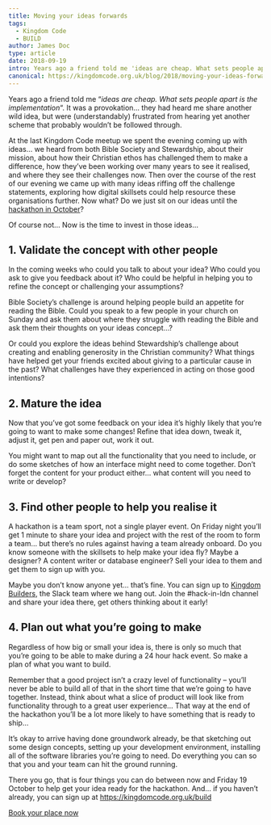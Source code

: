 ```yaml
---
title: Moving your ideas forwards
tags:
  - Kingdom Code
  - BUILD
author: James Doc
type: article
date: 2018-09-19
intro: Years ago a friend told me 'ideas are cheap. What sets people apart is the implementation'. It was a provokation…
canonical: https://kingdomcode.org.uk/blog/2018/moving-your-ideas-forward/
---
```


Years ago a friend told me &#8220;<em>ideas are cheap. What sets people apart is the implementation</em>&#8220;. It was a provokation… they had heard me share another wild idea, but were (understandably) frustrated from hearing yet another scheme that probably wouldn&#8217;t be followed through.

At the last Kingdom Code meetup we spent the evening coming up with ideas… we heard from both Bible Society and Stewardship, about their mission, about how their Christian ethos has challenged them to make a difference, how they&#8217;ve been working over many years to see it realised, and where they see their challenges now. Then over the course of the rest of our evening we came up with many ideas riffing off the challenge statements, exploring how digital skillsets could help resource these organisations further. Now what? Do we just sit on our ideas until the <a href="https://kingdomcode.org.uk/build">hackathon in October</a>?

Of course not… Now is the time to invest in those ideas…

## 1. Validate the concept with other people

In the coming weeks who could you talk to about your idea? Who could you ask to give you feedback about it? Who could be helpful in helping you to refine the concept or challenging your assumptions?

Bible Society&#8217;s challenge is around helping people build an appetite for reading the Bible. Could you speak to a few people in your church on Sunday and ask them about where they struggle with reading the Bible and ask them their thoughts on your ideas concept…?

Or could you explore the ideas behind Stewardship&#8217;s challenge about creating and enabling generosity in the Christian community? What things have helped get your friends excited about giving to a particular cause in the past? What challenges have they experienced in acting on those good intentions?

## 2. Mature the idea

Now that you&#8217;ve got some feedback on your idea it&#8217;s highly likely that you&#8217;re going to want to make some changes! Refine that idea down, tweak it, adjust it, get pen and paper out, work it out.

You might want to map out all the functionality that you need to include, or do some sketches of how an interface might need to come together. Don&#8217;t forget the content for your product either… what content will you need to write or develop?

## 3. Find other people to help you realise it

A hackathon is a team sport, not a single player event. On Friday night you&#8217;ll get 1 minute to share your idea and project with the rest of the room to form a team… but there&#8217;s no rules against having a team already onboard. Do you know someone with the skillsets to help make your idea fly? Maybe a designer? A content writer or database engineer? Sell your idea to them and get them to sign up with you.

Maybe you don&#8217;t know anyone yet… that&#8217;s fine. You can sign up to <a href="http://kingdombuilders.io/">Kingdom Builders</a>, the Slack team where we hang out. Join the #hack-in-ldn channel and share your idea there, get others thinking about it early!

## 4. Plan out what you&#8217;re going to make

Regardless of how big or small your idea is, there is only so much that you&#8217;re going to be able to make during a 24 hour hack event. So make a plan of what you want to build.

Remember that a good project isn&#8217;t a crazy level of functionality &#8211; you&#8217;ll never be able to build all of that in the short time that we&#8217;re going to have together. Instead, think about what a slice of product will look like from functionality through to a great user experience… That way at the end of the hackathon you&#8217;ll be a lot more likely to have something that is ready to ship…

It&#8217;s okay to arrive having done groundwork already, be that sketching out some design concepts, setting up your development environment, installing all of the software libraries you&#8217;re going to need. Do everything you can so that you and your team can hit the ground running.

There you go, that is four things you can do between now and Friday 19 October to help get your idea ready for the hackathon. And… if you haven&#8217;t already, you can sign up at <a href="https://kingdomcode.org.uk/build">https://kingdomcode.org.uk/build</a>

<a class="et_pb_promo_button et_pb_button" href="https://kingdomcode.org.uk/build/#tickets">Book your place now</a>
